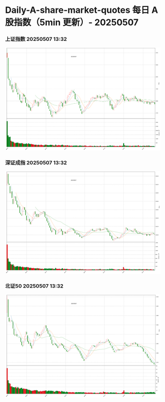 
# Daily-A-share-market-quotes 每日 A 股指数（5min 更新）- 20250507

### 上证指数 20250507 13:32
![](./fig/2025/5/20250507-sh000001.png)

### 深证成指 20250507 13:32
![](./fig/2025/5/20250507-sz399001.png)

### 北证50 20250507 13:32
![](./fig/2025/5/20250507-bj899050.png)
